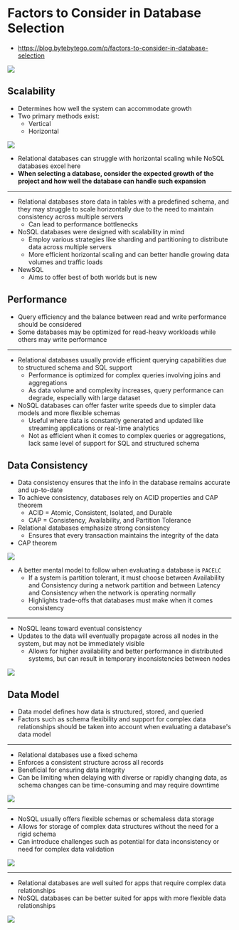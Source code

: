 # Factors to Consider in Database Selection

- https://blog.bytebytego.com/p/factors-to-consider-in-database-selection

![](./images/img.png)

## Scalability

- Determines how well the system can accommodate growth
- Two primary methods exist:
  - Vertical
  - Horizontal

![](./images/img_1.png)

- Relational databases can struggle with horizontal scaling while NoSQL databases excel here
- **When selecting a database, consider the expected growth of the project and how well the 
  database can handle such expansion**

-----------------

- Relational databases store data in tables with a predefined schema, and they may struggle to 
  scale horizontally due to the need to maintain consistency across multiple servers
  - Can lead to performance bottlenecks
- NoSQL databases were designed with scalability in mind
  - Employ various strategies like sharding and partitioning to distribute data across multiple 
    servers
  - More efficient horizontal scaling and can better handle growing data volumes and traffic loads
- NewSQL
  - Aims to offer best of both worlds but is new

## Performance

- Query efficiency and the balance between read and write performance should be considered
- Some databases may be optimized for read-heavy workloads while others may write performance

-----------------

- Relational databases usually provide efficient querying capabilities due to structured schema 
  and SQL support
  - Performance is optimized for complex queries involving joins and aggregations
  - As data volume and complexity increases, query performance can degrade, especially with large 
    dataset
- NoSQL databases can offer faster write speeds due to simpler data models and more flexible schemas
  - Useful where data is constantly generated and updated like streaming applications or 
    real-time analytics
  - Not as efficient when it comes to complex queries or aggregations, lack same level of 
    support for SQL and structured schema

## Data Consistency

- Data consistency ensures that the info in the database remains accurate and up-to-date
- To achieve consistency, databases rely on ACID properties and CAP theorem
  - ACID = Atomic, Consistent, Isolated, and Durable
  - CAP = Consistency, Availability, and Partition Tolerance
- Relational databases emphasize strong consistency
  - Ensures that every transaction maintains the integrity of the data
- CAP theorem

![](./images/img_2.png)

- A better mental model to follow when evaluating a database is `PACELC`
  - If a system is partition tolerant, it must choose between Availability and Consistency 
    during a network partition and between Latency and Consistency when the network is operating 
    normally
  - Highlights trade-offs that databases must make when it comes consistency


-------------------

- NoSQL leans toward eventual consistency
- Updates to the data will eventually propagate across all nodes in the system, but may not be 
  immediately visible
  - Allows for higher availability and better performance in distributed systems, but can result 
    in temporary inconsistencies between nodes

![](./images/img_3.png)

## Data Model

- Data model defines how data is structured, stored, and queried
- Factors such as schema flexibility and support for complex data relationships should be taken 
  into account when evaluating a database's data model

-----------------

- Relational databases use a fixed schema
- Enforces a consistent structure across all records
- Beneficial for ensuring data integrity
- Can be limiting when delaying with diverse or rapidly changing data, as schema changes can be 
  time-consuming and may require downtime

![](./images/img_4.png)

----------------

- NoSQL usually offers flexible schemas or schemaless data storage
- Allows for storage of complex data structures without the need for a rigid schema
- Can introduce challenges such as potential for data inconsistency or need for complex data 
  validation

![](./images/img_5.png)

------------------

- Relational databases are well suited for apps that require complex data relationships
- NoSQL databases can be better suited for apps with more flexible data relationships

![](./images/img_6.png)